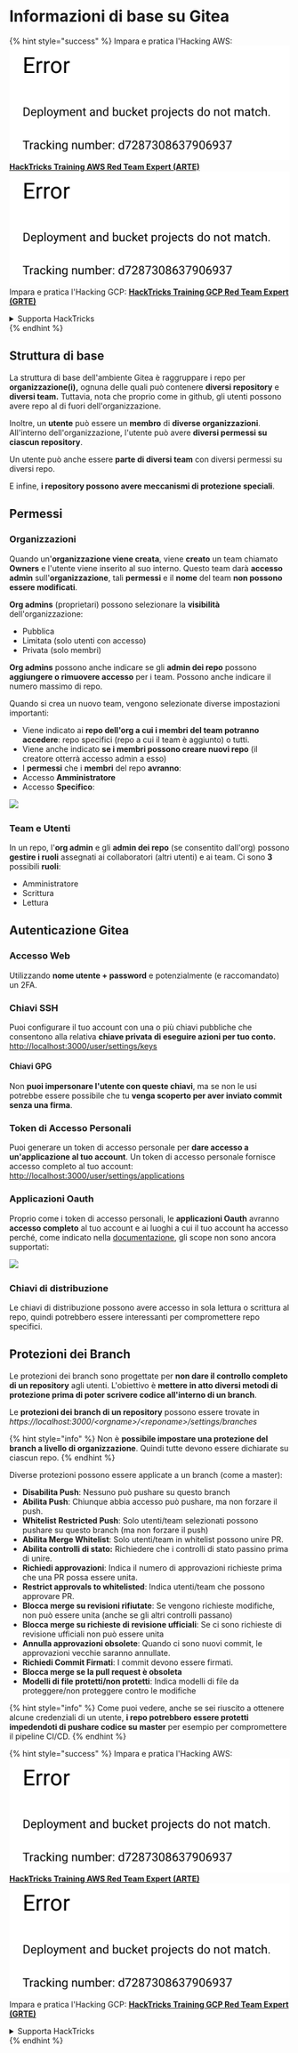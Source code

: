 # Informazioni di base su Gitea

{% hint style="success" %}
Impara e pratica l'Hacking AWS:<img src="../../.gitbook/assets/image (1) (1).png" alt="" data-size="line">[**HackTricks Training AWS Red Team Expert (ARTE)**](https://training.hacktricks.xyz/courses/arte)<img src="../../.gitbook/assets/image (1) (1).png" alt="" data-size="line">\
Impara e pratica l'Hacking GCP: <img src="../../.gitbook/assets/image (2).png" alt="" data-size="line">[**HackTricks Training GCP Red Team Expert (GRTE)**<img src="../../.gitbook/assets/image (2).png" alt="" data-size="line">](https://training.hacktricks.xyz/courses/grte)

<details>

<summary>Supporta HackTricks</summary>

* Controlla i [**piani di abbonamento**](https://github.com/sponsors/carlospolop)!
* **Unisciti al** 💬 [**gruppo Discord**](https://discord.gg/hRep4RUj7f) o al [**gruppo telegram**](https://t.me/peass) o **seguici** su **Twitter** 🐦 [**@hacktricks\_live**](https://twitter.com/hacktricks\_live)**.**
* **Condividi trucchi di hacking inviando PR ai** [**HackTricks**](https://github.com/carlospolop/hacktricks) e [**HackTricks Cloud**](https://github.com/carlospolop/hacktricks-cloud) repos su github.

</details>
{% endhint %}

## Struttura di base

La struttura di base dell'ambiente Gitea è raggruppare i repo per **organizzazione(i),** ognuna delle quali può contenere **diversi repository** e **diversi team.** Tuttavia, nota che proprio come in github, gli utenti possono avere repo al di fuori dell'organizzazione.

Inoltre, un **utente** può essere un **membro** di **diverse organizzazioni**. All'interno dell'organizzazione, l'utente può avere **diversi permessi su ciascun repository**.

Un utente può anche essere **parte di diversi team** con diversi permessi su diversi repo.

E infine, **i repository possono avere meccanismi di protezione speciali**.

## Permessi

### Organizzazioni

Quando un'**organizzazione viene creata**, viene **creato** un team chiamato **Owners** e l'utente viene inserito al suo interno. Questo team darà **accesso admin** sull'**organizzazione**, tali **permessi** e il **nome** del team **non possono essere modificati**.

**Org admins** (proprietari) possono selezionare la **visibilità** dell'organizzazione:

* Pubblica
* Limitata (solo utenti con accesso)
* Privata (solo membri)

**Org admins** possono anche indicare se gli **admin dei repo** possono **aggiungere o rimuovere accesso** per i team. Possono anche indicare il numero massimo di repo.

Quando si crea un nuovo team, vengono selezionate diverse impostazioni importanti:

* Viene indicato ai **repo dell'org a cui i membri del team potranno accedere**: repo specifici (repo a cui il team è aggiunto) o tutti.
* Viene anche indicato **se i membri possono creare nuovi repo** (il creatore otterrà accesso admin a esso)
* I **permessi** che i **membri** del repo **avranno**:
* Accesso **Amministratore**
* Accesso **Specifico**:

![](<../../.gitbook/assets/image (118).png>)

### Team e Utenti

In un repo, l'**org admin** e gli **admin dei repo** (se consentito dall'org) possono **gestire i ruoli** assegnati ai collaboratori (altri utenti) e ai team. Ci sono **3** possibili **ruoli**:

* Amministratore
* Scrittura
* Lettura

## Autenticazione Gitea

### Accesso Web

Utilizzando **nome utente + password** e potenzialmente (e raccomandato) un 2FA.

### **Chiavi SSH**

Puoi configurare il tuo account con una o più chiavi pubbliche che consentono alla relativa **chiave privata di eseguire azioni per tuo conto.** [http://localhost:3000/user/settings/keys](http://localhost:3000/user/settings/keys)

#### **Chiavi GPG**

Non **puoi impersonare l'utente con queste chiavi**, ma se non le usi potrebbe essere possibile che tu **venga scoperto per aver inviato commit senza una firma**.

### **Token di Accesso Personali**

Puoi generare un token di accesso personale per **dare accesso a un'applicazione al tuo account**. Un token di accesso personale fornisce accesso completo al tuo account: [http://localhost:3000/user/settings/applications](http://localhost:3000/user/settings/applications)

### Applicazioni Oauth

Proprio come i token di accesso personali, le **applicazioni Oauth** avranno **accesso completo** al tuo account e ai luoghi a cui il tuo account ha accesso perché, come indicato nella [documentazione](https://docs.gitea.io/en-us/oauth2-provider/#scopes), gli scope non sono ancora supportati:

![](<../../.gitbook/assets/image (194).png>)

### Chiavi di distribuzione

Le chiavi di distribuzione possono avere accesso in sola lettura o scrittura al repo, quindi potrebbero essere interessanti per compromettere repo specifici.

## Protezioni dei Branch

Le protezioni dei branch sono progettate per **non dare il controllo completo di un repository** agli utenti. L'obiettivo è **mettere in atto diversi metodi di protezione prima di poter scrivere codice all'interno di un branch**.

Le **protezioni dei branch di un repository** possono essere trovate in _https://localhost:3000/\<orgname>/\<reponame>/settings/branches_

{% hint style="info" %}
Non è **possibile impostare una protezione del branch a livello di organizzazione**. Quindi tutte devono essere dichiarate su ciascun repo.
{% endhint %}

Diverse protezioni possono essere applicate a un branch (come a master):

* **Disabilita Push**: Nessuno può pushare su questo branch
* **Abilita Push**: Chiunque abbia accesso può pushare, ma non forzare il push.
* **Whitelist Restricted Push**: Solo utenti/team selezionati possono pushare su questo branch (ma non forzare il push)
* **Abilita Merge Whitelist**: Solo utenti/team in whitelist possono unire PR.
* **Abilita controlli di stato:** Richiedere che i controlli di stato passino prima di unire.
* **Richiedi approvazioni**: Indica il numero di approvazioni richieste prima che una PR possa essere unita.
* **Restrict approvals to whitelisted**: Indica utenti/team che possono approvare PR.
* **Blocca merge su revisioni rifiutate**: Se vengono richieste modifiche, non può essere unita (anche se gli altri controlli passano)
* **Blocca merge su richieste di revisione ufficiali**: Se ci sono richieste di revisione ufficiali non può essere unita
* **Annulla approvazioni obsolete**: Quando ci sono nuovi commit, le approvazioni vecchie saranno annullate.
* **Richiedi Commit Firmati**: I commit devono essere firmati.
* **Blocca merge se la pull request è obsoleta**
* **Modelli di file protetti/non protetti**: Indica modelli di file da proteggere/non proteggere contro le modifiche

{% hint style="info" %}
Come puoi vedere, anche se sei riuscito a ottenere alcune credenziali di un utente, **i repo potrebbero essere protetti impedendoti di pushare codice su master** per esempio per compromettere il pipeline CI/CD.
{% endhint %}

{% hint style="success" %}
Impara e pratica l'Hacking AWS:<img src="../../.gitbook/assets/image (1) (1).png" alt="" data-size="line">[**HackTricks Training AWS Red Team Expert (ARTE)**](https://training.hacktricks.xyz/courses/arte)<img src="../../.gitbook/assets/image (1) (1).png" alt="" data-size="line">\
Impara e pratica l'Hacking GCP: <img src="../../.gitbook/assets/image (2).png" alt="" data-size="line">[**HackTricks Training GCP Red Team Expert (GRTE)**<img src="../../.gitbook/assets/image (2).png" alt="" data-size="line">](https://training.hacktricks.xyz/courses/grte)

<details>

<summary>Supporta HackTricks</summary>

* Controlla i [**piani di abbonamento**](https://github.com/sponsors/carlospolop)!
* **Unisciti al** 💬 [**gruppo Discord**](https://discord.gg/hRep4RUj7f) o al [**gruppo telegram**](https://t.me/peass) o **seguici** su **Twitter** 🐦 [**@hacktricks\_live**](https://twitter.com/hacktricks\_live)**.**
* **Condividi trucchi di hacking inviando PR ai** [**HackTricks**](https://github.com/carlospolop/hacktricks) e [**HackTricks Cloud**](https://github.com/carlospolop/hacktricks-cloud) repos su github.

</details>
{% endhint %}
